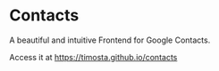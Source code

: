 Contacts
========

A beautiful and intuitive Frontend for Google Contacts.

Access it at https://timosta.github.io/contacts
